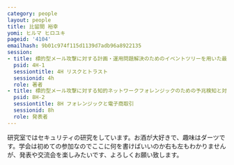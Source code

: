 ```yaml
---
category: people
layout: people
title: 比留間 裕幸
yomi: ヒルマ ヒロユキ
pageid: '4104'
emailhash: 9b01c974f115d1139d7adb96a8922135
session:
- title: 標的型メール攻撃に対する計画・運用問題解決のためのイベントツリーを用いた最適な対策案の選定手法の提案
  psid: 4H-1
  sessiontitle: 4H リスクとトラスト
  sessionid: 4h
  role: 著者
- title: 標的型メール攻撃に対する知的ネットワークフォレンジックのための予兆検知と対策方法の提案
  psid: 8H-2
  sessiontitle: 8H フォレンジックと電子商取引
  sessionid: 8h
  role: 発表者
---
```

研究室ではセキュリティの研究をしています。お酒が大好きで、趣味はダーツです。学会は初めての参加なのでここに何を書けばいいのか右も左もわかりませんが、発表や交流会を楽しみたいです、よろしくお願い致します。
